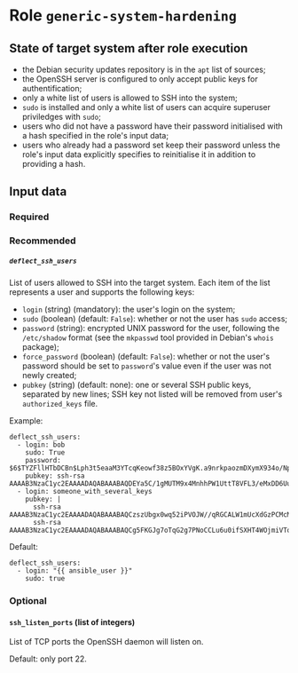 # Role `generic-system-hardening`

## State of target system after role execution

- the Debian security updates repository is in the `apt` list of sources;
- the OpenSSH server is configured to only accept public keys for
  authentification;
- only a white list of users is allowed to SSH into the system;
- `sudo` is installed and only a white list of users can acquire superuser
  priviledges with `sudo`;
- users who did not have a password have their password initialised with a hash
  specified in the role's input data;
- users who already had a password set keep their password unless the role's
  input data explicitly specifies to reinitialise it in addition to providing a
  hash.

## Input data

### Required


### Recommended

##### `deflect_ssh_users`

List of users allowed to SSH into the target system. Each item of the list
represents a user and supports the following keys:

- `login` (string) (mandatory): the user's login on the system;
- `sudo` (boolean) (default: `False`): whether or not the user has `sudo`
  access;
- `password` (string): encrypted UNIX password for the user, following the
  `/etc/shadow` format (see the `mkpasswd` tool provided in Debian's `whois`
  package);
- `force_password` (boolean) (default: `False`): whether or not the user's
  password should be set to `password`'s value even if the user was not newly
  created;
- `pubkey` (string) (default: none): one or several SSH public keys, separated
  by new lines; SSH key not listed will be removed from user's `authorized_keys`
  file.

Example:

```
deflect_ssh_users:
  - login: bob
    sudo: True
    password: $6$TYZFllHTbDCBn$Lph3t5eaaM3YTcqKeowf38z5BOxYVgK.a9nrkpaozmDXymX934o/NpGY1WI1wjfbgrPK0keFxPRun93FbdSi81
    pubkey: ssh-rsa AAAAB3NzaC1yc2EAAAADAQABAAABAQDEYa5C/1gMUTM9x4MnhhPW1UttT8VFL3/eMxDD6UuPy0MoREdjShdd6v+sA3ivOx8OAu5wt9mgBXcnl6LYaLw9ivPQ6vN3wrFD3eHVsJnRyl6YW4nn9ADeNH+jI96OF7nyUg2D2tEdG+v2BW74hhUePEefZsJV7MfhHB49bynJrpegV0lPeamczddhtMgorgbSyLodqs8TO4o+xvjJPFPD3CriCq38tmBZ02XWq/H8ac/13pwNsQdHTjHGt5fO7YJXoz5KBRUXDvHkf435AMBGc1jCx8PGn4jMcY1vfnlhWoU8/E84kxgykcsTAK16fuaCqJVlFJ/rhiinYqphtBfT
  - login: someone_with_several_keys
    pubkey: |
      ssh-rsa AAAAB3NzaC1yc2EAAAADAQABAAABAQCzszUbgx0wq52iPVOJW//qRGCALW1mUcXdGzPCMcM619slLp2YoKLg0OpurGJHeTN7pbQ/RdrUaJct/TzrLL1fK/HdaSscZV877gjGDpm8Q7ereVn2l6UQivdmUd5Lr3DvJegPTKIbRuY9LDlPk7d4Iu7sxN5dbvshyLM+7LWXfCytt7o/3+rdaLcE/IP7Q168sToax1lZex/KZpNXqGhugMIr3Igj2blWBXkM25qDxP7KdaxKpUUsad9hJ1zZx3nD55Lq9XuWD6/JXcbbo1KXHsojHdwBFwvIInQv0H487QkMI8CMILPCSKfuNkXdZa8cqzc6AujusigMGy1/Hnh3
      ssh-rsa AAAAB3NzaC1yc2EAAAADAQABAAABAQCg5FKGJg7oTqG2g7PNoCCLu6u0ifSXHT4WOjmiVToZu0WANbQBVGXQhfzKosVvCYzioAt/K38Z6LMqf+fRQ3rqXJhYNWsXRtogyO5BJNMmggmZYr2jXZJnmkVxlBaf2YRFUZICNkUlct6hq23nUJgZU/l1/+oCwfhSjKGr/yQ0tPmx1UG4RIwCpg0FvoSHwDQ7D0pnLLtfw0QTH+0QFTTKnmL5HSeCwZlR9/qXo/Fb7ro3bdiipTt8Otug6zs4Y2ydtMZlyDu8JkMz/2kA3k3oyD4YrDZ977AdU/9cTwrmtOTNlZqenb4IZlxWsMwsWRPSil76QB+qldXLPAGk7vcn
```

Default:

```
deflect_ssh_users:
  - login: "{{ ansible_user }}"
    sudo: true
```

### Optional

#### `ssh_listen_ports` (list of integers)

List of TCP ports the OpenSSH daemon will listen on.

Default: only port 22.
